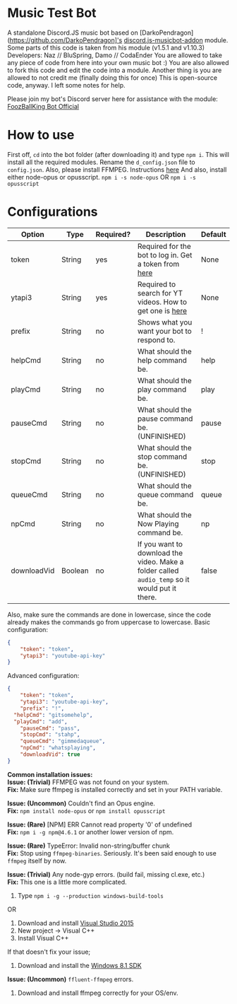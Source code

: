# Music Test Bot
  A standalone Discord.JS music bot based on [DarkoPendragon](https://github.com/DarkoPendragon]'s [discord.js-musicbot-addon](https://github.com/DarkoPendragon/discord.js-musicbot-addon) module.
  Some parts of this code is taken from his module (v1.5.1 and v1.10.3)
	Developers: Naz // BluSpring, Damo // CodaEnder
You are allowed to take any piece of code from here into your own music bot :)
You are also allowed to fork this code and edit the code into a module.
Another thing is you are allowed to not credit me (finally doing this for once)
This is open-source code, anyway.
I left some notes for help.

Please join my bot's Discord server here for assistance with the module: [FoozBallKing Bot Official](https://discord.gg/CYVBkej)

# How to use
First off, `cd` into the bot folder (after downloading it) and type `npm i`. This will install all the required modules.
Rename the `d_config.json` file to `config.json`.
Also, please install FFMPEG. Instructions [here](https://github.com/adaptlearning/adapt_authoring/wiki/Installing-FFmpeg)
And also, install either node-opus or opusscript.
`npm i -s node-opus` OR `npm i -s opusscript`



# Configurations

| Option | Type | Required? | Description | Default
| --- | --- | --- | --- | --- |
| token | String | yes | Required for the bot to log in. Get a token from [here](https://twentysix26.github.io/Red-Docs/red_guide_bot_accounts/#creating-a-new-bot-account) | None |
| ytapi3 | String | yes | Required to search for YT videos. How to get one is [here](https://developers.google.com/youtube/v3/getting-started) | None |
| prefix | String | no | Shows what you want your bot to respond to. | ! |
| helpCmd | String | no | What should the help command be. | help |
| playCmd | String | no | What should the play command be. | play |
| pauseCmd | String | no | What should the pause command be. (UNFINISHED) | pause |
| stopCmd | String | no | What should the stop command be. (UNFINISHED) | stop |
| queueCmd | String | no | What should the queue command be. | queue |
| npCmd | String | no | What should the Now Playing command be. | np |
| downloadVid | Boolean | no | If you want to download the video. Make a folder called `audio_temp` so it would put it there. | false |

Also, make sure the commands are done in lowercase, since the code already makes the commands go from uppercase to lowercase.
Basic configuration:
```json
{
	"token": "token",
	"ytapi3": "youtube-api-key"
}
```

Advanced configuration:
```json
{
	"token": "token",
	"ytapi3": "youtube-api-key",
	"prefix": "!",
  "helpCmd": "gitsomehelp",
  "playCmd": "add",
	"pauseCmd": "pass",
	"stopCmd": "stahp",
	"queueCmd": "gimmedaqueue",
	"npCmd": "whatsplaying",
	"downloadVid": true
}
```


__Common installation issues:__  
__Issue: (Trivial)__ FFMPEG was not found on your system.  
__Fix:__ Make sure ffmpeg is installed correctly and set in your PATH variable.  

__Issue: (Uncommon)__ Couldn't find an Opus engine.  
__Fix:__ `npm install node-opus` or `npm install opusscript`  

__Issue: (Rare)__ [NPM] ERR Cannot read property '0' of undefined  
__Fix:__ `npm i -g npm@4.6.1` or another lower version of npm.  

__Issue: (Rare)__ TypeError: Invalid non-string/buffer chunk  
__Fix:__ Stop using `ffmpeg-binaries`. Seriously. It's been said enough to use `ffmpeg` itself by now.

__Issue: (Trivial)__ Any node-gyp errors. (build fail, missing cl.exe, etc.)  
__Fix:__ This one is a little more complicated.  
1. Type `npm i -g --production windows-build-tools`

OR

1. Download and install [Visual Studio 2015](https://www.visualstudio.com/downloads/)  
2. New project -> Visual C++  
3. Install Visual C++  

If that doesn't fix your issue;  
1. Download and install the [Windows 8.1 SDK](https://developer.microsoft.com/en-us/windows/downloads/windows-8-1-sdk)  

__Issue: (Uncommon)__ `ffluent-ffmpeg` errors.
1. Download and install ffmpeg correctly for your OS/env.
